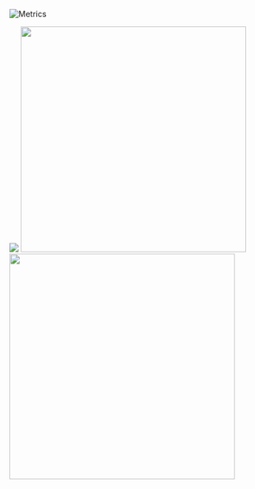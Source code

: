 ![Metrics](https://metrics.lecoq.io/korkihasan?template=classic&languages=1&isocalendar=1&achievements=1&base=header%2C%20activity%2C%20community%2C%20repositories%2C%20metadata&base.indepth=false&base.hireable=false&base.skip=false&isocalendar=false&isocalendar.duration=half-year&languages=false&languages.limit=8&languages.threshold=0%25&languages.other=false&languages.colors=github&languages.sections=most-used&languages.indepth=false&languages.analysis.timeout=15&languages.categories=markup%2C%20programming&languages.recent.categories=markup%2C%20programming&languages.recent.load=300&languages.recent.days=14&achievements=false&achievements.threshold=C&achievements.secrets=true&achievements.display=detailed&achievements.limit=0&config.timezone=Turkey%2FKonya&config.display=large)

<img src="https://github-readme-stats.vercel.app/api?username=korkihasan&&show_icons=true&title_color=874CD7&icon_color=874CD7&text_color=daf7dc&bg_color=22272e">

<img  width="400" src="https://raw.githubusercontent.com/Korkihasan/Korkihasan/master/metrics.svg">
<img  width="400" src="https://raw.githubusercontent.com/Korkihasan/Korkihasan/master/metrics.personal.anilist.svg">

